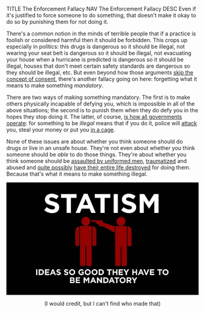 TITLE The Enforcement Fallacy
NAV The Enforcement Fallacy
DESC Even if it's justified to force someone to do something, that doesn't make it okay to do so by punishing them for not doing it.

There's a common notion in the minds of terrible people that if a practice is foolish or considered harmful then it should be forbidden. This crops up especially in politics: this drugs is dangerous so it should be illegal, not wearing your seat belt is dangerous so it should be illegal, not evacuating your house when a hurricane is predicted is dangerous so it should be illegal, houses that don't meet certain safety standards are dangerous so they should be illegal, etc. But even beyond how those arguments [skip the concept of consent](consent), there's another fallacy going on here: forgetting what it means to make something *mandatory*.

There are two ways of making something mandatory. The first is to make others physically incapable of defying you, which is impossible in all of the above situations; the second is to punish them when they do defy you in the hopes they stop doing it. The latter, of course, [is how all governments operate](anarchism): for something to be *illegal* means that if you do it, police will [attack](https://tucker.liberty.me/captured-cuffed-and-jailed-a-personal-story/) you, steal your money or put you [in a cage](imprisonment).

None of these issues are about whether you think someone should do drugs or live in an unsafe house. They're not even about whether you think someone should be *able* to do those things. They're about whether you think someone should be [assaulted by uniformed men](https://reason.com/2012/08/06/how-a-single-oxycontin-pill-nearly-ruine/), [traumatized](https://aspe.hhs.gov/basic-report/psychological-impact-incarceration-implications-post-prison-adjustment) and abused and [quite possibly](https://norml.org/laws/item/federal-penalties-2) [have their entire life destroyed](https://www.huffpost.com/entry/life-without-parole_n_4256789) for doing them. Because that's what it means to make something illegal.

<img src="statism_meme.jpg" style="margin-right:auto; margin-left:auto; display:block;" alt="statism: ideas so good they have to be mandatory" />
<p style="text-align:center;">(I would credit, but I can't find who made that)</p>

